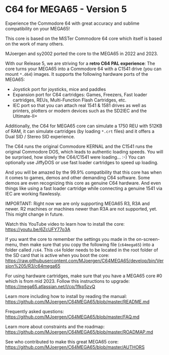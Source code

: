 C64 for MEGA65 - Version 5
==========================

Experience the Commodore 64 with great accuracy and sublime compatibility
on your MEGA65!

This core is based on the MiSTer Commodore 64 core which itself is based on
the work of many others.

MJoergen and sy2002 ported the core to the MEGA65 in 2022 and 2023.

With our Release 5, we are striving for a **retro C64 PAL experience**:
The core turns your MEGA65 into a Commodore 64 with a C1541 drive (you can
mount `*.d64`) images. It supports the following hardware ports of the MEGA65:

* Joystick port for joysticks, mice and paddles
* Expansion port for C64 cartridges: Games, Freezers, Fast loader
  cartridges, REUs, Multi-Function Flash Cartridges, etc.
* IEC port so that you can attach real 1541 & 1581 drives as well as
  printers, plotters or modern devices such as the SD2IEC and the
  Ultimate-II+

Additionally, the C64 for MEGA65 core can simulate a 1750 REU with 512KB
of RAM, it can simulate cartridges (by loading `*.crt` files) and it offers
a Dual SID / Stereo SID experience.

The C64 runs the original Commodore KERNAL and the C1541 runs the original
Commodore DOS, which leads to authentic loading speeds. You will be surprised,
how slowly the C64/C1541 were loading... :-) You can optionally use JiffyDOS
or use fast loader cartridges to speed up loading.

And you will be amazed by the 99.9% compatibility that this core has when it
comes to games, demos and other demanding C64 software. Some demos are even
recognizing this core as genuine C64 hardware. And even things like using
a fast loader cartridge while connecting a genuine 1541 via IEC are working
flawlessly.

IMPORTANT: Right now we are only supporting MEGA65 R3, R3A and newer. R2
machines or machines newer than R3A are not supported, yet. This might change
in future.

Watch this YouTube video to learn how to install the core:
https://youtu.be/6ZcUFY77o3A

If you want the core to remember the settings you made in the on-screen-menu,
then make sure that you copy the following file (`c64mega65`) into a folder
called `/c64`. This `c64` folder needs to be located in the root folder of the
SD card that is active when you boot the core:
https://raw.githubusercontent.com/MJoergen/C64MEGA65/develop/bin/Version%205/R3/c64mega65

For using hardware cartridges, make sure that you have a MEGA65 core #0 which
is from mid 2023. Follow this instructions to upgrade:
https://mega65.atlassian.net/l/cp/1fkp5zvQ

Learn more including how to install by reading the manual:
https://github.com/MJoergen/C64MEGA65/blob/master/README.md

Frequently asked questions:
https://github.com/MJoergen/C64MEGA65/blob/master/FAQ.md

Learn more about constraints and the roadmap:
https://github.com/MJoergen/C64MEGA65/blob/master/ROADMAP.md

See who contributed to make this great MEGA65 core:
https://github.com/MJoergen/C64MEGA65/blob/master/AUTHORS
